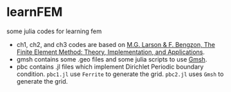 # learnFEM
 some julia codes for learning fem

 - ch1, ch2, and ch3 codes are based on [M.G. Larson & F. Bengzon, The Finite Element Method: Theory, Implementation, and Applications](https://link.springer.com/book/10.1007/978-3-642-33287-6).
 - gmsh contains some .geo files and some julia scripts to use [Gmsh](http://www.gmsh.info/).
 - pbc contains .jl files which implement Dirichlet Periodic boundary condition. `pbc1.jl` use `Ferrite` to generate the grid. `pbc2.jl` uses `Gmsh` to generate the grid.

